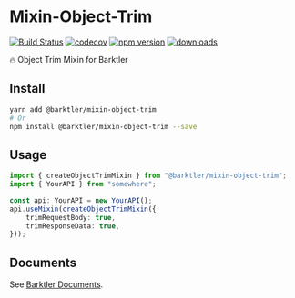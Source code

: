 # Mixin-Object-Trim

[![Build Status](https://travis-ci.com/barktler/Mixin-Object-Trim.svg?branch=main)](https://travis-ci.com/barktler/Mixin-Object-Trim)
[![codecov](https://codecov.io/gh/barktler/Mixin-Object-Trim/branch/main/graph/badge.svg)](https://codecov.io/gh/barktler/Mixin-Object-Trim)
[![npm version](https://badge.fury.io/js/%40barktler%2Fmixin-object-trim.svg)](https://www.npmjs.com/package/@barktler/mixin-object-trim)
[![downloads](https://img.shields.io/npm/dm/@barktler/mixin-object-trim.svg)](https://www.npmjs.com/package/@barktler/mixin-object-trim)

:fire: Object Trim Mixin for Barktler

## Install

```sh
yarn add @barktler/mixin-object-trim
# Or
npm install @barktler/mixin-object-trim --save
```

## Usage

```ts
import { createObjectTrimMixin } from "@barktler/mixin-object-trim";
import { YourAPI } from "somewhere";

const api: YourAPI = new YourAPI();
api.useMixin(createObjectTrimMixin({
    trimRequestBody: true,
    trimResponseData: true,
}));
```

## Documents

See [Barktler Documents](//barktler.com).
